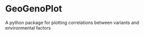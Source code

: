 # GeoGenoPlot
A python package for plotting correlations between variants and environmental factors
